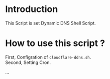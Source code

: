 # Introduction
This Script is set Dynamic DNS Shell Script.<br>

# How to use this script ?
First, Configration of `cloudflare-ddns.sh`.<br>
Second, Setting Cron.

...
